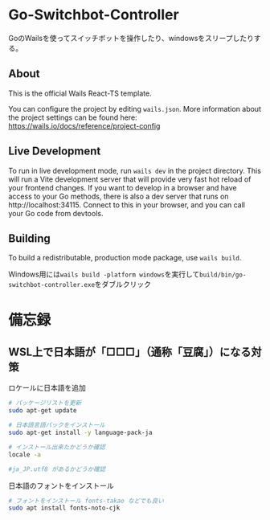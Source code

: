 # Go-Switchbot-Controller

GoのWailsを使ってスイッチボットを操作したり、windowsをスリープしたりする。

## About

This is the official Wails React-TS template.

You can configure the project by editing `wails.json`. More information about the project settings can be found
here: https://wails.io/docs/reference/project-config

## Live Development

To run in live development mode, run `wails dev` in the project directory. This will run a Vite development
server that will provide very fast hot reload of your frontend changes. If you want to develop in a browser
and have access to your Go methods, there is also a dev server that runs on http://localhost:34115. Connect
to this in your browser, and you can call your Go code from devtools.

## Building

To build a redistributable, production mode package, use `wails build`.

Windows用には`wails build -platform windows`を実行して`build/bin/go-switchbot-controller.exe`をダブルクリック

# 備忘録
## WSL上で日本語が「□□□」（通称「豆腐」）になる対策

ロケールに日本語を追加
``` bash
# パッケージリストを更新
sudo apt-get update

# 日本語言語パックをインストール
sudo apt-get install -y language-pack-ja

# インストール出来たかどうか確認
locale -a

#ja_JP.utf8 があるかどうか確認
```

日本語のフォントをインストール
``` bash
# フォントをインストール fonts-takao などでも良い
sudo apt install fonts-noto-cjk
```
